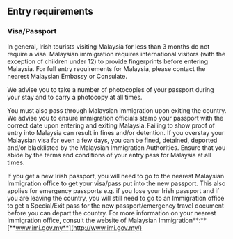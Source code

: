 ## Entry requirements

### **Visa/Passport**

In general, Irish tourists visiting Malaysia for less than 3 months do not require a visa. Malaysian immigration requires international visitors (with the exception of children under 12) to provide fingerprints before entering Malaysia. For full entry requirements for Malaysia, please contact the nearest Malaysian Embassy or Consulate.

We advise you to take a number of photocopies of your passport during your stay and to carry a photocopy at all times.

You must also pass through Malaysian Immigration upon exiting the country. We advise you to ensure immigration officials stamp your passport with the correct date upon entering and exiting Malaysia. Failing to show proof of entry into Malaysia can result in fines and/or detention. If you overstay your Malaysian visa for even a few days, you can be fined, detained, deported and/or blacklisted by the Malaysian Immigration Authorities. Ensure that you abide by the terms and conditions of your entry pass for Malaysia at all times.

If you get a new Irish passport, you will need to go to the nearest Malaysian Immigration office to get your visa/pass put into the new passport. This also applies for emergency passports e.g. if you lose your Irish passport and if you are leaving the country, you will still need to go to an Immigration office to get a Special/Exit pass for the new passport/emergency travel document before you can depart the country. For more information on your nearest Immigration office, consult the website of Malaysian Immigration**:** [**www.imi.gov.my**](http://www.imi.gov.my/)